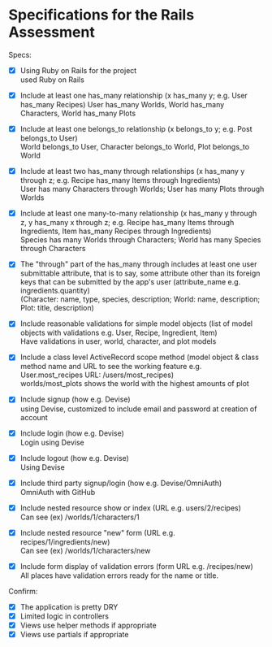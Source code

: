 # Specifications for the Rails Assessment

Specs:
- [x] Using Ruby on Rails for the project  
    used Ruby on Rails

- [x] Include at least one has_many relationship (x has_many y; e.g. User has_many Recipes) 
    User has_many Worlds, World has_many Characters, World has_many Plots

- [x] Include at least one belongs_to relationship (x belongs_to y; e.g. Post belongs_to User)  
    World belongs_to User, Character belongs_to World, Plot belongs_to World

- [x] Include at least two has_many through relationships (x has_many y through z; e.g. Recipe has_many Items through Ingredients)  
    User has many Characters through Worlds; User has many Plots through Worlds

- [x] Include at least one many-to-many relationship (x has_many y through z, y has_many x through z; e.g. Recipe has_many Items through Ingredients, Item has_many Recipes through Ingredients)  
    Species has many Worlds through Characters; World has many Species through Characters

- [x] The "through" part of the has_many through includes at least one user submittable attribute, that is to say, some attribute other than its foreign keys that can be submitted by the app's user (attribute_name e.g. ingredients.quantity)  
    (Character: name, type, species, description; 
    World: name, description;
    Plot: title, description)
    
- [x] Include reasonable validations for simple model objects (list of model objects with validations e.g. User, Recipe, Ingredient, Item)  
    Have validations in user, world, character, and plot models

- [x] Include a class level ActiveRecord scope method (model object & class method name and URL to see the working feature e.g. User.most_recipes URL: /users/most_recipes)  
    worlds/most_plots shows the world with the highest amounts of plot

- [x] Include signup (how e.g. Devise)  
    using Devise, customized to include email and password at creation of account 
    
- [x] Include login (how e.g. Devise)  
    Login using Devise

- [x] Include logout (how e.g. Devise)  
    Using Devise

- [x] Include third party signup/login (how e.g. Devise/OmniAuth)  
    OmniAuth with GitHub

- [x] Include nested resource show or index (URL e.g. users/2/recipes)  
    Can see (ex) /worlds/1/characters/1

- [x] Include nested resource "new" form (URL e.g. recipes/1/ingredients/new)  
    Can see (ex) /worlds/1/characters/new

- [x] Include form display of validation errors (form URL e.g. /recipes/new)  
    All places have validation errors ready for the name or title.

Confirm:
- [x] The application is pretty DRY
- [x] Limited logic in controllers
- [x] Views use helper methods if appropriate
- [x] Views use partials if appropriate
